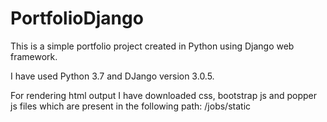 # PortfolioDjango
This is a simple portfolio project created in Python using Django web framework.

I have used Python 3.7 and DJango version 3.0.5.

For rendering html output I have downloaded css, bootstrap js and popper js files which are present in the following path: /jobs/static
